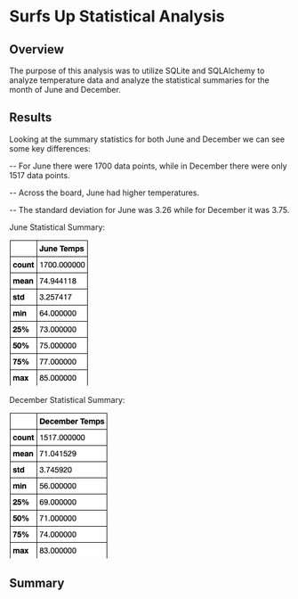 # Surfs Up Statistical Analysis

## Overview

The purpose of this analysis was to utilize SQLite and SQLAlchemy to analyze temperature data and analyze the statistical summaries for the month of June and December.

## Results

Looking at the summary statistics for both June and December we can see some key differences:

-- For June there were 1700 data points, while in December there were only 1517 data points.

-- Across the board, June had higher temperatures. 

-- The standard deviation for June was 3.26 while for December it was 3.75. 

June Statistical Summary:

<img src="https://github.com/kimcheese33/surfs_up/blob/main/Images/june_temps.png"/>


December Statistical Summary:

<img src="https://github.com/kimcheese33/surfs_up/blob/main/Images/dec_temps.png"/>

## Summary


